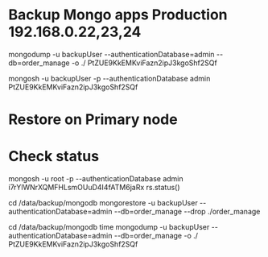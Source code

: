# Backup Mongo apps Production 192.168.0.22,23,24
mongodump -u backupUser --authenticationDatabase=admin --db=order_manage -o ./ 
PtZUE9KkEMKviFazn2ipJ3kgoShf2SQf

mongosh -u backupUser -p --authenticationDatabase admin
PtZUE9KkEMKviFazn2ipJ3kgoShf2SQf

# Restore on Primary node
# Check  status
mongosh -u root -p --authenticationDatabase admin
i7rYlWNrXQMFHLsmOUuD4I4fATM6jaRx
rs.status()

cd /data/backup/mongodb
mongorestore -u backupUser --authenticationDatabase=admin --db=order_manage --drop ./order_manage


cd /data/backup/mongodb
time mongodump -u backupUser --authenticationDatabase=admin --db=order_manage -o ./ 
PtZUE9KkEMKviFazn2ipJ3kgoShf2SQf